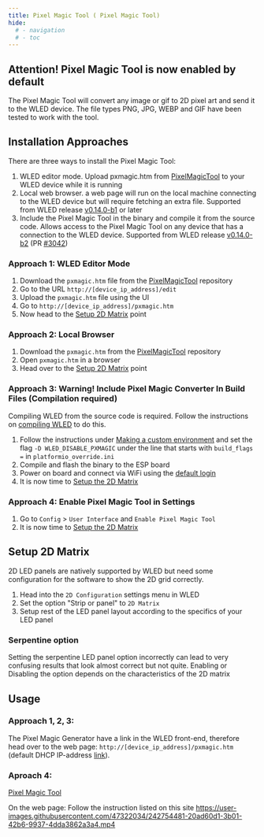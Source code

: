 ```yaml
---
title: Pixel Magic Tool ( Pixel Magic Tool)
hide:
  # - navigation
  # - toc
---
```


## Attention! Pixel Magic Tool is now enabled by default

The Pixel Magic Tool will convert any image or gif to 2D pixel art and send it to the WLED device. The file types PNG, JPG, WEBP and GIF have been tested to work with the tool.

## Installation Approaches

There are three ways to install the Pixel Magic Tool:

1. WLED editor mode. Upload  pxmagic.htm from  [PixelMagicTool](https://github.com/ajotanc/PixelMagicTool/)   to your WLED device while it is running 
2. Local web browser. a web page will run on the local machine connecting to the WLED device but will require fetching an extra file. Supported from WLED release [v0.14.0-b1](https://github.com/Aircoookie/WLED/blob/main/CHANGELOG.md#wled-release-0140-b1) or later
3. Include the Pixel Magic Tool in the binary and compile it from the source code. Allows access to the Pixel Magic Tool on any device that has a connection to the WLED device. Supported from WLED release [v0.14.0-b2](https://github.com/Aircoookie/WLED/blob/main/CHANGELOG.md#build-2301240) (PR [#3042](https://github.com/Aircoookie/WLED/pull/3042))

### Approach 1: WLED Editor Mode

1. Download the `pxmagic.htm` file from the [PixelMagicTool](https://github.com/ajotanc/PixelMagicTool/)  repository
2. Go to the URL `http://[device_ip_address]/edit`
3. Upload the `pxmagic.htm` file using the UI
4. Go to `http://[device_ip_address]/pxmagic.htm`
5. Now head to the [Setup 2D Matrix](#setup-2d-matrix) point

### Approach 2: Local Browser

1. Download the `pxmagic.htm` from the [PixelMagicTool](https://github.com/ajotanc/PixelMagicTool/) repository
2. Open `pxmagic.htm` in a browser
3. Head over to the [Setup 2D Matrix](#setup-2d-matrix) point

### Approach 3: Warning! Include Pixel Magic Converter In Build Files (Compilation required)
Compiling WLED from the source code is required. Follow the instructions on [compiling WLED](../../advanced/compiling-wled) to do this.

1. Follow the instructions under [Making a custom environment](../../advanced/compiling-wled/#making-a-custom-environment) and set the flag `-D WLED_DISABLE_PXMAGIC` under the line that starts with `build_flags =` in `platformio_override.ini`
2. Compile and flash the binary to the ESP board
3. Power on board and connect via WiFi using the [default login](../../basics/getting-started/)
4. It is now time to [Setup the 2D Matrix](#setup-2d-matrix)

### Approach 4: Enable Pixel Magic Tool in Settings
1. Go to `Config` > `User Interface` and `Enable Pixel Magic Tool`
2. It is now time to [Setup the 2D Matrix](#setup-2d-matrix)

## Setup 2D Matrix
2D LED panels are natively supported by WLED but need some configuration for the software to show the 2D grid correctly.

1. Head into the `2D Configuration` settings menu in WLED
2. Set the option "Strip or panel" to `2D Matrix`
3. Setup rest of the LED panel layout according to the specifics of your LED panel

### Serpentine option
Setting the serpentine LED panel option incorrectly can lead to very confusing results that look almost correct but not quite. Enabling or Disabling the option depends on the characteristics of the 2D matrix

## Usage
### Approach 1, 2, 3:
The Pixel Magic Generator  have a link in the WLED front-end, therefore head over to the web page: `http://[device_ip_address]/pxmagic.htm` (default DHCP IP-address [link](http://4.3.2.1/pxmagic.htm)).

### Aproach 4:
[Pixel Magic Tool](../assets/images/content/pxm_1.png)

On the web page:
Follow the instruction listed on this site https://user-images.githubusercontent.com/47322034/242754481-20ad60d1-3b01-42b6-9937-4dda3862a3a4.mp4
